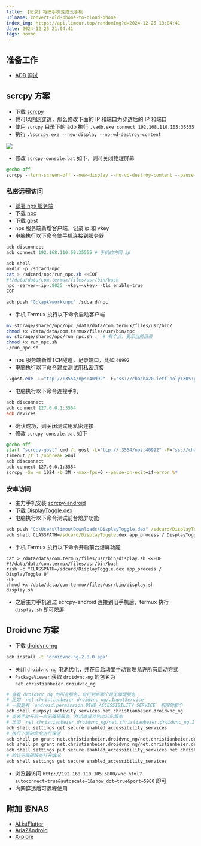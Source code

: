 ```yaml
---
title: 【记录】将旧手机变成云手机
urlname: convert-old-phone-to-cloud-phone
index_img: https://api.limour.top/randomImg?d=2024-12-25 13:04:41
date: 2024-12-25 21:04:41
tags: novnc
---
```

## 准备工作
+ [ADB 调试](./force-enable-adb-wireless-debugging)

## scrcpy 方案
+ 下载 [scrcpy](https://github.com/Genymobile/scrcpy/releases)
+ 也可以[内网穿透](./WebSocket-based-intranet-penetration-tool)，那么修改下面的 IP 和端口为穿透后的 IP 和端口
+ 使用 `scrcpy` 目录下的 adb 执行 `.\adb.exe connect 192.168.110.105:35555`
+ 执行 `.\scrcpy.exe --new-display --no-vd-destroy-content`

![](https://img.limour.top/2024/12/25/676c0984bff5f.webp)

+ 修改 `scrcpy-console.bat` 如下，则可关闭物理屏幕
```cmd
@echo off
scrcpy --turn-screen-off --new-display --no-vd-destroy-content --pause-on-exit=if-error %*
```
### 私密远程访问
+ [部署 nps 服务端](./-ji-lu--an-zhuang-npsfrp-fu-wu-duan-yu-ke-hu-duan)
+ 下载 [npc](https://github.com/yisier/nps/releases)
+ 下载 [gost](https://github.com/go-gost/gost/releases)
+ nps 服务端新增客户端，记录 ip 和 vkey
+ 电脑执行以下命令使手机连接到服务器
```powershell
adb disconnect
adb connect 192.168.110.50:35555 # 手机的内网 ip

adb shell
mkdir -p /sdcard/npc
cat > /sdcard/npc/run_npc.sh <<EOF
#!/data/data/com.termux/files/usr/bin/bash
npc -server=<ip>:8025 -vkey=<vkey> -tls_enable=true
EOF

adb push "G:\apk\work\npc" /sdcard/npc
```
+ 手机 Termux 执行以下命令启动客户端
```bash
mv storage/shared/npc/npc /data/data/com.termux/files/usr/bin/
chmod +x /data/data/com.termux/files/usr/bin/npc
mv storage/shared/npc/run_npc.sh .  # 有个点，表示当前目录
chmod +x run_npc.sh
./run_npc.sh
```
+ nps 服务端新增TCP隧道，记录端口，比如 `40992`
+ 电脑执行以下命令建立测试用私密连接
```powershell
.\gost.exe -L="tcp://:3554/nps:40992" -F="ss://chacha20-ietf-poly1305:password@nps.blog.com:8337"
```
+ 电脑执行以下命令连接手机
```powershell
adb disconnect
adb connect 127.0.0.1:3554
adb devices
```
+ 确认成功，则关闭测试用私密连接
+ 修改 `scrcpy-console.bat` 如下
```cmd
@echo off
start "scrcpy-gost" cmd /c gost -L="tcp://:3554/nps:40992" -F="ss://chacha20-ietf-poly1305:password@nps.blog.com:8337"
timeout /t 3 /nobreak >nul
adb disconnect
adb connect 127.0.0.1:3554
scrcpy -Sw -m 1024 -b 3M --max-fps=6 --pause-on-exit=if-error %*
```

### 安卓访问
+ 主力手机安装 [scrcpy-android](https://huggingface.co/datasets/Limour/archvie/blob/main/scrcpy-android.apk)
+ 下载 [DisplayToggle.dex](https://github.com/Limour-dev/DisplayToggle/releases)
+ 电脑执行以下命令测试前台熄屏功能
```cmd
adb push "C:\Users\limou\Downloads\DisplayToggle.dex" /sdcard/DisplayToggle.dex
adb shell CLASSPATH=/sdcard/DisplayToggle.dex app_process / DisplayToggle 0
```
+ 手机 Termux 执行以下命令开启前台熄屏功能
```
cat > /data/data/com.termux/files/usr/bin/display.sh <<EOF
#!/data/data/com.termux/files/usr/bin/bash
rish -c "CLASSPATH=/sdcard/DisplayToggle.dex app_process / DisplayToggle 0"
EOF
chmod +x /data/data/com.termux/files/usr/bin/display.sh
display.sh
```
+ 之后主力手机通过 scrcpy-android 连接到旧手机后，termux 执行 `display.sh` 即可熄屏

## Droidvnc 方案
+ 下载 [droidvnc-ng](https://github.com/bk138/droidVNC-NG/releases)
```bash
adb install -t 'droidvnc-ng-2.8.0.apk'
```
+ 关闭 `droidvnc-ng` 电池优化，并在自启动里手动管理允许所有启动方式
+ `PackageViewer` 获取 `droidvnc-ng` 的包名为 `net.christianbeier.droidvnc_ng`
```bash
# 查看 droidvnc_ng 的所有服务，自行判断哪个是无障碍服务
# 比如 `net.christianbeier.droidvnc_ng/.InputService`
# 一般是有 `android.permission.BIND_ACCESSIBILITY_SERVICE` 权限的那个
adb shell dumpsys activity services net.christianbeier.droidvnc_ng
# 或者手动开启一次无障碍服务，然后直接找到对应的服务
# 比如 `net.christianbeier.droidvnc_ng/net.christianbeier.droidvnc_ng.InputService`
adb shell settings get secure enabled_accessibility_services
# 执行下面的命令进行保活
adb shell pm grant net.christianbeier.droidvnc_ng/net.christianbeier.droidvnc_ng.InputService android.permission.BIND_ACCESSIBILITY_SERVICE
adb shell pm grant net.christianbeier.droidvnc_ng/net.christianbeier.droidvnc_ng.InputService android.permission.WRITE_SECURE_SETTINGS
adb shell settings put secure enabled_accessibility_services net.christianbeier.droidvnc_ng/net.christianbeier.droidvnc_ng.InputService
# 验证无障碍服务打开情况
adb shell settings get secure enabled_accessibility_services
```

+ 浏览器访问 `http://192.168.110.105:5800/vnc.html?autoconnect=true&autoscale=1&show_dot=true&port=5900` 即可
+ 内网穿透后可远程使用

## 附加 变NAS
+ [AListFlutter](https://github.com/jing332/AListFlutter/releases)
+ [Aria2Android](https://github.com/devgianlu/Aria2Android/releases)
+ [X-plore](https://play.google.com/store/apps/details?id=com.lonelycatgames.Xplore)
